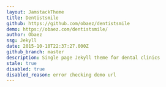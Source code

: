 ```yaml
---
layout: JamstackTheme
title: Dentistsmile
github: https://github.com/obaez/dentistsmile
demo: https://obaez.com/dentistsmile/
author: Obaez
ssg: Jekyll
date: 2015-10-10T22:37:27.000Z
github_branch: master
description: Single page Jekyll theme for dental clinics
stale: true
disabled: true
disabled_reason: error checking demo url
---
```

